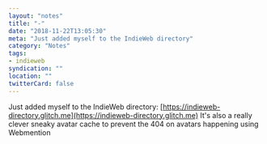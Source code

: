 ```yaml
---
layout: "notes"
title: "-"
date: "2018-11-22T13:05:30"
meta: "Just added myself to the IndieWeb directory"
category: "Notes"
tags:
- indieweb
syndication: ""
location: ""
twitterCard: false
---
```

Just added myself to the IndieWeb directory: [https://indieweb-directory.glitch.me](https://indieweb-directory.glitch.me)
It's also a really clever sneaky avatar cache to prevent the 404 on avatars happening using Webmention
